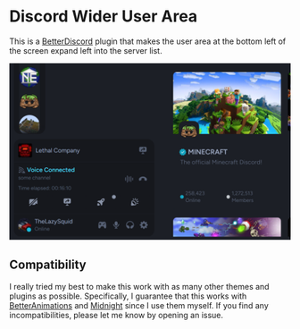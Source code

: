 # Discord Wider User Area

This is a [BetterDiscord](https://betterdiscord.app/) plugin that makes the user area at the bottom left of the screen expand left into the server list.

![Preview](/images/preview.png)

## Compatibility

I really tried my best to make this work with as many other themes and plugins as possible. Specifically, I guarantee that this works with [BetterAnimations](https://betterdiscord.app/plugin/BetterAnimations) and [Midnight](https://betterdiscord.app/theme/midnight) since I use them myself. If you find any incompatibilities, please let me know by opening an issue.